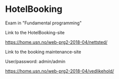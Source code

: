 # HotelBooking
Exam in "Fundamental programming" 

Link to the HotelBooking-site

https://home.usn.no/web-prg2-2018-04/nettsted/


Link to the booking maintenance-site

User/password: admin/admin

https://home.usn.no/web-prg2-2018-04/vedlikehold/

